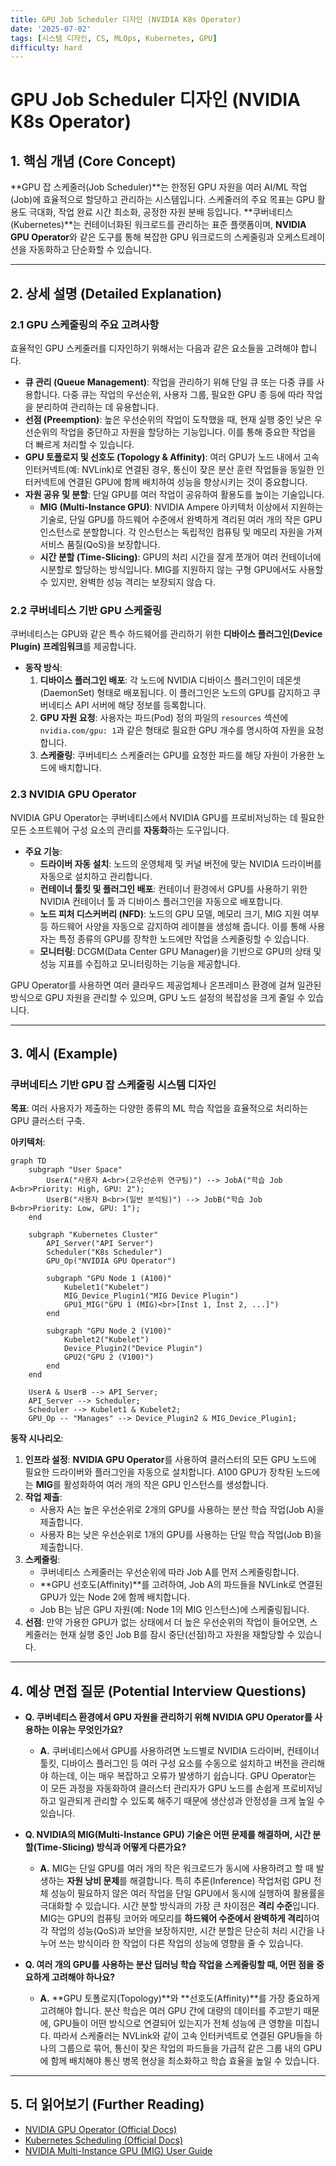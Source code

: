 ```yaml
---
title: GPU Job Scheduler 디자인 (NVIDIA K8s Operator)
date: '2025-07-02'
tags: [시스템 디자인, CS, MLOps, Kubernetes, GPU]
difficulty: hard
---
```


# GPU Job Scheduler 디자인 (NVIDIA K8s Operator)

## 1. 핵심 개념 (Core Concept)

\*\*GPU 잡 스케줄러(Job Scheduler)\*\*는 한정된 GPU 자원을 여러 AI/ML 작업(Job)에 효율적으로 할당하고 관리하는 시스템입니다. 스케줄러의 주요 목표는 GPU 활용도 극대화, 작업 완료 시간 최소화, 공정한 자원 분배 등입니다. \*\*쿠버네티스(Kubernetes)\*\*는 컨테이너화된 워크로드를 관리하는 표준 플랫폼이며, **NVIDIA GPU Operator**와 같은 도구를 통해 복잡한 GPU 워크로드의 스케줄링과 오케스트레이션을 자동화하고 단순화할 수 있습니다.

______________________________________________________________________

## 2. 상세 설명 (Detailed Explanation)

### 2.1 GPU 스케줄링의 주요 고려사항

효율적인 GPU 스케줄러를 디자인하기 위해서는 다음과 같은 요소들을 고려해야 합니다.

- **큐 관리 (Queue Management)**: 작업을 관리하기 위해 단일 큐 또는 다중 큐를 사용합니다. 다중 큐는 작업의 우선순위, 사용자 그룹, 필요한 GPU 종    등에 따라 작업을 분리하여 관리하는 데 유용합니다.
- **선점 (Preemption)**: 높은 우선순위의 작업이 도착했을 때, 현재 실행 중인 낮은 우선순위의 작업을 중단하고 자원을 할당하는 기능입니다. 이를 통해 중요한 작업을 더 빠르게 처리할 수 있습니다.
- **GPU 토폴로지 및 선호도 (Topology & Affinity)**: 여러 GPU가 노드 내에서 고속 인터커넥트(예: NVLink)로 연결된 경우, 통신이 잦은 분산 훈련 작업들을 동일한 인터커넥트에 연결된 GPU에 함께 배치하여 성능을 향상시키는 것이 중요합니다.
- **자원 공유 및 분할**: 단일 GPU를 여러 작업이 공유하여 활용도를 높이는 기술입니다.
  - **MIG (Multi-Instance GPU)**: NVIDIA Ampere 아키텍처 이상에서 지원하는 기술로, 단일 GPU를 하드웨어 수준에서 완벽하게 격리된 여러 개의 작은 GPU 인스턴스로 분할합니다. 각 인스턴스는 독립적인 컴퓨팅 및 메모리 자원을 가져 서비스 품질(QoS)을 보장합니다.
  - **시간 분할 (Time-Slicing)**: GPU의 처리 시간을 잘게 쪼개어 여러 컨테이너에 시분할로 할당하는 방식입니다. MIG를 지원하지 않는 구형 GPU에서도 사용할 수 있지만, 완벽한 성능 격리는 보장되지 않습  다.

### 2.2 쿠버네티스 기반 GPU 스케줄링

쿠버네티스는 GPU와 같은 특수 하드웨어를 관리하기 위한 **디바이스 플러그인(Device Plugin) 프레임워크**를 제공합니다.

- **동작 방식**:
  1. **디바이스 플러그인 배포**: 각 노드에 NVIDIA 디바이스 플러그인이 데몬셋(DaemonSet) 형태로 배포됩니다. 이 플러그인은 노드의 GPU를 감지하고 쿠버네티스 API 서버에 해당 정보를 등록합니다.
  1. **GPU 자원 요청**: 사용자는 파드(Pod) 정의 파일의 `resources` 섹션에 `nvidia.com/gpu: 1`과 같은 형태로 필요한 GPU 개수를 명시하여 자원을 요청합니다.
  1. **스케줄링**: 쿠버네티스 스케줄러는 GPU를 요청한 파드를 해당 자원이 가용한 노드에 배치합니다.

### 2.3 NVIDIA GPU Operator

NVIDIA GPU Operator는 쿠버네티스에서 NVIDIA GPU를 프로비저닝하는 데 필요한 모든 소프트웨어 구성 요소의 관리를 **자동화**하는 도구입니다.

- **주요 기능**:
  - **드라이버 자동 설치**: 노드의 운영체제 및 커널 버전에 맞는 NVIDIA 드라이버를 자동으로 설치하고 관리합니다.
  - **컨테이너 툴킷 및 플러그인 배포**: 컨테이너 환경에서 GPU를 사용하기 위한 NVIDIA 컨테이너 툴  과 디바이스 플러그인을 자동으로 배포합니다.
  - **노드 피처 디스커버리 (NFD)**: 노드의 GPU 모델, 메모리 크기, MIG 지원 여부 등 하드웨어 사양을 자동으로 감지하여 레이블을 생성해 줍니다. 이를 통해 사용자는 특정 종류의 GPU를 장착한 노드에만 작업을 스케줄링할 수 있습니다.
  - **모니터링**: DCGM(Data Center GPU Manager)을 기반으로 GPU의 상태 및 성능 지표를 수집하고 모니터링하는 기능을 제공합니다.

GPU Operator를 사용하면 여러 클라우드 제공업체나 온프레미스 환경에 걸쳐 일관된 방식으로 GPU 자원을 관리할 수 있으며, GPU 노드 설정의 복잡성을 크게 줄일 수 있습니다.

______________________________________________________________________

## 3. 예시 (Example)

### 쿠버네티스 기반 GPU 잡 스케줄링 시스템 디자인

**목표**: 여러 사용자가 제출하는 다양한 종류의 ML 학습 작업을 효율적으로 처리하는 GPU 클러스터 구축.

**아키텍처**:

```mermaid
graph TD
    subgraph "User Space"
        UserA("사용자 A<br>(고우선순위 연구팀)") --> JobA("학습 Job A<br>Priority: High, GPU: 2");
        UserB("사용자 B<br>(일반 분석팀)") --> JobB("학습 Job B<br>Priority: Low, GPU: 1");
    end

    subgraph "Kubernetes Cluster"
        API_Server("API Server")
        Scheduler("K8s Scheduler")
        GPU_Op("NVIDIA GPU Operator")

        subgraph "GPU Node 1 (A100)"
            Kubelet1("Kubelet")
            MIG_Device_Plugin1("MIG Device Plugin")
            GPU1_MIG("GPU 1 (MIG)<br>[Inst 1, Inst 2, ...]")
        end

        subgraph "GPU Node 2 (V100)"
            Kubelet2("Kubelet")
            Device_Plugin2("Device Plugin")
            GPU2("GPU 2 (V100)")
        end
    end

    UserA & UserB --> API_Server;
    API_Server --> Scheduler;
    Scheduler --> Kubelet1 & Kubelet2;
    GPU_Op -- "Manages" --> Device_Plugin2 & MIG_Device_Plugin1;
```

**동작 시나리오**:

1. **인프라 설정**: **NVIDIA GPU Operator**를 사용하여 클러스터의 모든 GPU 노드에 필요한 드라이버와 플러그인을 자동으로 설치합니다. A100 GPU가 장착된 노드에는 **MIG**를 활성화하여 여러 개의 작은 GPU 인스턴스를 생성합니다.
1. **작업 제출**:
   - 사용자 A는 높은 우선순위로 2개의 GPU를 사용하는 분산 학습 작업(Job A)을 제출합니다.
   - 사용자 B는 낮은 우선순위로 1개의 GPU를 사용하는 단일 학습 작업(Job B)을 제출합니다.
1. **스케줄링**:
   - 쿠버네티스 스케줄러는 우선순위에 따라 Job A를 먼저 스케줄링합니다.
   - \*\*GPU 선호도(Affinity)\*\*를 고려하여, Job A의 파드들을 NVLink로 연결된 GPU가 있는 Node 2에 함께 배치합니다.
   - Job B는 남은 GPU 자원(예: Node 1의 MIG 인스턴스)에 스케줄링됩니다.
1. **선점**: 만약 가용한 GPU가 없는 상태에서 더 높은 우선순위의 작업이 들어오면, 스케줄러는 현재 실행 중인 Job B를 잠시 중단(선점)하고 자원을 재할당할 수 있습니다.

______________________________________________________________________

## 4. 예상 면접 질문 (Potential Interview Questions)

- **Q. 쿠버네티스 환경에서 GPU 자원을 관리하기 위해 NVIDIA GPU Operator를 사용하는 이유는 무엇인가요?**

  - **A.** 쿠버네티스에서 GPU를 사용하려면 노드별로 NVIDIA 드라이버, 컨테이너 툴킷, 디바이스 플러그인 등 여러 구성 요소를 수동으로 설치하고 버전을 관리해야 하는데, 이는 매우 복잡하고 오류가 발생하기 쉽습니다. GPU Operator는 이 모든 과정을 자동화하여 클러스터 관리자가 GPU 노드를 손쉽게 프로비저닝하고 일관되게 관리할 수 있도록 해주기 때문에 생산성과 안정성을 크게 높일 수 있습니다.

- **Q. NVIDIA의 MIG(Multi-Instance GPU) 기술은 어떤 문제를 해결하며, 시간 분할(Time-Slicing) 방식과 어떻게 다른가요?**

  - **A.** MIG는 단일 GPU를 여러 개의 작은 워크로드가 동시에 사용하려고 할 때 발생하는 **자원 낭비 문제**를 해결합니다. 특히 추론(Inference) 작업처럼 GPU 전체 성능이 필요하지 않은 여러 작업을 단일 GPU에서 동시에 실행하여 활용률을 극대화할 수 있습니다. 시간 분할 방식과의 가장 큰 차이점은 **격리 수준**입니다. MIG는 GPU의 컴퓨팅 코어와 메모리를 **하드웨어 수준에서 완벽하게 격리**하여 각 작업의 성능(QoS)과 보안을 보장하지만, 시간 분할은 단순히 처리 시간을 나누어 쓰는 방식이라 한 작업이 다른 작업의 성능에 영향을 줄 수 있습니다.

- **Q. 여러 개의 GPU를 사용하는 분산 딥러닝 학습 작업을 스케줄링할 때, 어떤 점을 중요하게 고려해야 하나요?**

  - **A.** \*\*GPU 토폴로지(Topology)\*\*와 \*\*선호도(Affinity)\*\*를 가장 중요하게 고려해야 합니다. 분산 학습은 여러 GPU 간에 대량의 데이터를 주고받기 때문에, GPU들이 어떤 방식으로 연결되어 있는지가 전체 성능에 큰 영향을 미칩니다. 따라서 스케줄러는 NVLink와 같이 고속 인터커넥트로 연결된 GPU들을 하나의 그룹으로 묶어, 통신이 잦은 작업의 파드들을 가급적 같은 그룹 내의 GPU에 함께 배치해야 통신 병목 현상을 최소화하고 학습 효율을 높일 수 있습니다.

______________________________________________________________________

## 5. 더 읽어보기 (Further Reading)

- [NVIDIA GPU Operator (Official Docs)](https://docs.nvidia.com/datacenter/cloud-native/gpu-operator/overview.html)
- [Kubernetes Scheduling (Official Docs)](https://kubernetes.io/docs/concepts/scheduling-eviction/)
- [NVIDIA Multi-Instance GPU (MIG) User Guide](https://docs.nvidia.com/datacenter/tesla/mig-user-guide/index.html)
